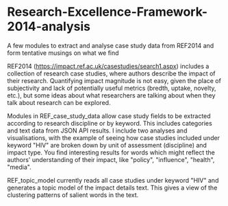 # Research-Excellence-Framework-2014-analysis
A few modules to extract and analyse case study data from REF2014 and form tentative musings on what we find

REF2014 (https://impact.ref.ac.uk/casestudies/search1.aspx) includes a collection of research case studies, where authors describe the impact of their research. Quantifying impact magnitude is not easy, given the place of subjectivity and lack of potentially useful metrics (bredth, uptake, novelty, etc.), but some ideas about what researchers are talking about when they talk about research can be explored.

Modules in REF_case_study_data allow case study fields to be extracted according to research discipline or by keyword. This includes categories and text data from JSON API results. I include two analyses and visualisations, with the example of seeing how case studies included under keyword "HIV" are broken down by unit of assessment (discipline) and impact type. You find interesting results for words which might reflect the authors' understanding of their impact, like "policy", "influence", "health", "media".

REF_topic_model currently reads all case studies under keyword "HIV" and generates a topic model of the impact details text. This gives a view of the clustering patterns of salient words in the text. 
